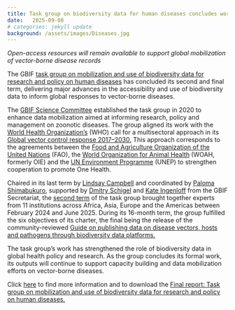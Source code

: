 ```yaml
---
title: Task group on biodiversity data for human diseases concludes work, delivers data publishing guide
date:   2025-09-08
# categories: jekyll update
background: /assets/images/Diseases.jpg
---
```


*Open-access resources will remain available to support global mobilization of vector-borne disease records*

The GBIF [task group on mobilization and use of biodiversity data for research and policy on human diseases](https://www.gbif.org/news/j6dXMQP9an4EnREeTT3oi/task-group-to-enhance-gbif-enabled-research-on-species-linked-to-human-diseases) has concluded its second and final term, delivering major advances in the accessibility and use of biodiversity data to inform global responses to vector-borne diseases.

The [GBIF Science Committee](https://www.gbif.org/contact-us/directory?group=scienceCommittee) established the task group in 2020 to enhance data mobilization aimed at 
informing research, policy and management on zoonotic diseases. The group aligned its work with the [World Health Organization’s](https://www.who.int/) (WHO) call for a multisectoral approach
in its [Global vector control response 2017–2030.](https://www.who.int/publications/i/item/9789241512978) This approach corresponds to the agreements between the [Food and Agriculture Organization 
of the United Nations](https://www.fao.org/home/en) (FAO), the [World Organization for Animal Health](https://www.woah.org/en/home/) (WOAH, formerly OIE) and the [UN Environment Programme](https://www.unep.org/) (UNEP) 
to strengthen cooperation to promote One Health.

Chaired in its last term by [Lindsay Campbell](https://orcid.org/0000-0001-6069-1198) and coordinated by [Paloma Shimabukuro](https://orcid.org/0000-0002-5114-953X), 
supported by [Dmitry Schigel](https://orcid.org/0000-0002-2919-1168) and [Kate Ingenloff](https://orcid.org/0000-0001-5942-9053) from the GBIF Secretariat, the [second term](https://www.gbif.org/news/4jj1iKMn5llVnM6cUr8Y2m/renewed-task-group-targets-further-advances-for-biodiversity-data-linked-to-human-diseases) of the task group brought together
experts from 11 institutions across Africa, Asia, Europe and the Americas between February 2024 and June 2025. During its 16-month term, the group fulfilled the six objectives of
its charter, the final being the release of the community-reviewed [Guide on publishing data on disease vectors, hosts and pathogens through biodiversity data platforms.](https://docs.gbif.org/vector-guide-to-data-publishing/en/)

The task group’s work has strengthened the role of biodiversity data in global health policy and research. As the group concludes its formal work, its outputs will continue
to support capacity building and data mobilization efforts on vector-borne diseases.

Click [here](https://www.gbif.org/news/5kEldoKNiT2XXSWUfQoMNp/task-group-on-biodiversity-data-for-human-diseases-concludes-work-delivers-data-publishing-guide) to find more information and to download the [Final report: Task group on mobilization and use of biodiversity data for research and policy on human diseases.](https://www.gbif.org/document/7bfYUlARvt3zFw1x3Bs6vu/final-report-task-group-on-mobilization-and-use-of-biodiversity-data-for-research-and-policy-on-human-diseases)
